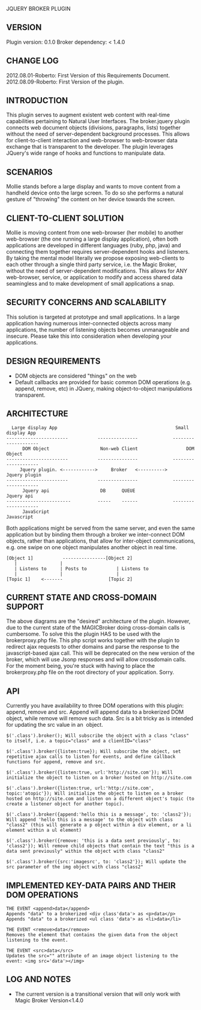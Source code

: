 JQUERY BROKER PLUGIN

## VERSION

Plugin version: 0.1.0
Broker dependency: < 1.4.0

## CHANGE LOG
2012.08.01-Roberto: First Version of this Requirements Document.
2012.08.09-Roberto: First Version of the plugin.

## INTRODUCTION

This plugin serves to augment existent web content with real-time capabilities pertaining to Natural User Interfaces. The broker.jquery plugin connects web document objects (divisions, paragraphs, lists) together without the need of server-dependent background processes. This allows for client-to-client interaction and web-browser to web-browser data exchange that is transparent to the developer. The plugin leverages JQuery's wide range of hooks and functions to manipulate data.

## SCENARIOS

Mollie stands before a large display and wants to move content from a handheld device onto the large screen. To do so she performs a natural gesture of "throwing" the content on her device towards the screen.

## CLIENT-TO-CLIENT SOLUTION

Mollie is moving content from one web-browser (her mobile) to another web-browser (the one running a large display application), often both applications are developed in different languages (ruby, php, java) and connecting them together requires server-dependent hooks and listeners. By taking the mental model literally we propose exposing web-clients to each other through a single third party service, i.e. the Magic Broker, without the need of server-dependent modifications. This allows for ANY web-browser, service, or application to modify and access shared data seamingless and to make development of small applications a snap.

## SECURITY CONCERNS AND SCALABILITY

This solution is targeted at prototype and small applications. In a large application having numerous inter-connected objects across many applications, the number of listening objects becomes unmanageable and insecure. Please take this into consideration when developing your applications.

## DESIGN REQUIREMENTS

* DOM objects are considered "things" on the web
* Default callbacks are provided for basic common DOM operations (e.g. append, remove, etc) in JQuery, making object-to-object manipulations transparent.

## ARCHITECTURE
```
  Large display App                                            Small display App
-----------------------           ---------------             --------------------
      DOM Object                   Non-web Client                  DOM Object
-----------------------           ---------------             --------------------
     Jquery plugin. <------------>     Broker   <---------->      Jquery plugin
-----------------------           ---------------             --------------------
      Jquery api                   DB      QUEUE                  Jquery api
------------------------          -----    ------             --------------------
      JavaScript                                                   Javascript
```
Both applications might be served from the same server, and even the same application but by binding them through a broker we inter-connect DOM objects, rather than applications, that allow for inter-object communications, e.g. one swipe on one object manipulates another object in real time.

```
[Object 1]           ----------------[Object 2]
   |                |
   | Listens to     | Posts to           | Listens to
   |                |                    |
[Topic 1]    <-------                 [Topic 2]

```

## CURRENT STATE AND CROSS-DOMAIN SUPPORT

The above diagrams are the "desired" architecture of the plugin. However, due to the current state of the MAGICBroker doing cross-domain calls is cumbersome. To solve this the plugin HAS to be used with the brokerproxy.php file. This php script works together with the plugin to redirect ajax requests to other domains and parse the response to the javascript-based ajax call. This will be deprecated on the new version of the broker, which will use Jsonp responses and will allow crossdomain calls. For the moment being, you're stuck with having to place the brokerproxy.php file on the root directory of your application. Sorry.

## API

Currently you have availability to three DOM operations with this plugin: append, remove and src. Append will append data to a brokerized DOM object, while remove will remove such data. Src is a bit tricky as is intended for updating the src value in an <img> object.


```
$('.class').broker(); Will subscribe the object with a class "class" to itself, i.e. a topic="class" and a clientID="class"

$('.class').broker({listen:true}); Will subscribe the object, set repetitive ajax calls to listen for events, and define callback functions for append, remove and src.

$('.class').broker({listen:true, url:'http://site.com'}); Will initialize the object to listen on a broker hosted on http://site.com

$('.class').broker({listen:true, url:'http://site.com', topic:'atopic'}); Will initialize the object to listen on a broker hosted on http://site.com and listen on a different object's topic (to create a listener object for another topic).

$('.class').broker({append:'hello this is a message', to: 'class2'}); Will append 'hello this is a message' to the object with class "class2" (this will generate a p object within a div element, or a li element within a ul element)

$('.class').broker({remove: 'this is a data sent previously', to: 'class2'}); Will remove child objects that contain the text "this is a data sent previously" within the object with class "class2"

$('.class').broker({src:'imagesrc', to: 'class2'}); Will update the src parameter of the img object with class "class2"
```


## IMPLEMENTED KEY-DATA PAIRS AND THEIR DOM OPERATIONS
```
THE EVENT <append>data</append> 
Appends "data" to a brokerized <div class'data'> as <p>data</p> 
Appends "data" to a brokerized <ul class 'data'> as <li>data</li>
```
```
THE EVENT <remove>data</remove>
Removes the element that contains the given data from the object listening to the event.
```
```
THE EVENT <src>data</src>
Updates the src="" attribute of an image object listening to the event: <img src='data'></img>
```

## LOG AND NOTES

* The current version is a transitional version that will only work with Magic Broker Version<1.4.0
